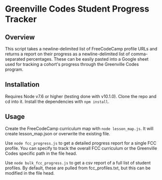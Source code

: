 # Greenville Codes Student Progress Tracker

## Overview

This script takes a newline-delimited list of FreeCodeCamp profile URLs and returns a report on their progress as a newline-delimited list of comma-separated percentages. These can be easily pasted into a Google sheet used for tracking a cohort's progress through the Greenville Codes program.

## Installation

Requires Node v7.6 or higher (testing done with v10.1.0).
Clone the repo and cd into it.
Install the dependencies with `npm install`.

## Usage

Create the FreeCodeCamp curriculum map with `node lesson_map.js`.
It will create lesson_map.json or overwrite the existing file.

Use `node fcc_progress.js` to get a detailed progress report for a single FCC profile. You can specify to track the overall FCC curriculum or the Greenville Codes specific path in the file head.

Use `node bulk_fcc_progress.js` to get a csv report of a full list of student profiles. By default, these are pulled from fcc_profiles.txt, but this can be modified in the file head.